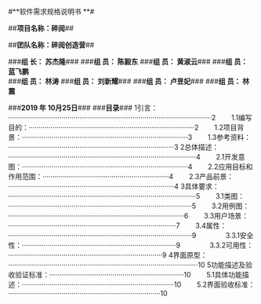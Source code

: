 #**软件需求规格说明书 **#

##**项目名称：碎阅**##

##**团队名称：碎阅创造营**##

###**组 长： 苏杰隆**###
###**组 员： 陈毅东**
###**组 员： 黄淑云**###
###**组 员： 蓝飞鹏**	 
###**组 员： 林涛**
###**组 员： 刘新耀**###
###**组 员： 卢昱妃**###
###**组 员： 林震**


###**2019 年 10月25日**###
###**目录**###
1引言：·······································································································2
　　1.1编写目的：····················································································2
　　1.2项目背景：····················································································3
　　1.3参考资料：····················································································3
2总体描述：·······························································································4
　　2.1开发意图：····················································································4
　　2.2应用目标和作用范围：································································4
　　2.3产品前景：····················································································4
3具体要求：·······························································································5
　　3.1类图：·····························································································5
　　3.2用例图：·························································································6
　　3.3用户场景：·····················································································7
　　3.4属性：·····························································································9
　　　　3.3.1安全性：··············································································9
　　　　3.3.2可用性：··············································································9
4界面原型：································································································10
5功能描述及验收验证标准：····································································10
　　5.1具体功能描述：·············································································10
　　5.2界面验收标准：·············································································10
